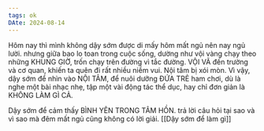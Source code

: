 ```yaml
---
tags: ok
DAte: 2024-08-14
---
```


Hôm nay thì mình  không dậy sớm được di mấy hôm mất ngủ nên nay ngủ lười.
nhưng giữa bao lo toan trong cuộc sống, dường như vội vàng chạy theo những KHUNG GIỜ, trốn chạy trên đường vì tắc đường. VỘI VÃ đến trường và cơ quan, khiến ta quên đi rất nhiều niềm vui. Nội tâm bị xói mòn. Vì vậy, dậy sớm để nhìn vào NỘI TÂM, để nuôi dưỡng ĐỨA TRẺ ham chơi, dù là nghe một bài nhạc nhẹ, tập một vài động tác thể dục, hay chỉ đơn giản là KHÔNG LÀM GÌ CẢ.

Dậy sớm để cảm thấy BÌNH YÊN TRONG TÂM HỒN. trả lời câu hỏi tại sao và vì sao mà đêm mất ngủ cũng không có lời giải.
[[Dậy sớm để làm gì]]